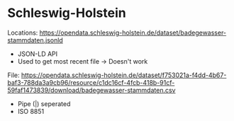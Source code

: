 # Schleswig-Holstein

Locations: https://opendata.schleswig-holstein.de/dataset/badegewasser-stammdaten.jsonld
- JSON-LD API
- Used to get most recent file -> Doesn't work

File: https://opendata.schleswig-holstein.de/dataset/f753021a-f4dd-4b67-baf3-788da3a9cb96/resource/c1dc16cf-4fcb-418b-91cf-59faf1473839/download/badegewasser-stammdaten.csv
- Pipe (|) seperated
- ISO 8851